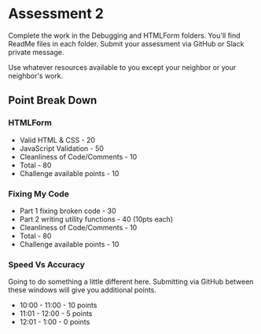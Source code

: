 # Assessment 2
Complete the work in the Debugging and HTMLForm folders. You'll find ReadMe files in each folder.  Submit your assessment via GitHub or Slack private message.

Use whatever resources available to you except your neighbor or your neighbor's work.



## Point Break Down

### HTMLForm
- Valid HTML & CSS - 20
- JavaScript Validation - 50
- Cleanliness of Code/Comments - 10
- Total - 80
- Challenge available points - 10


### Fixing My Code
- Part 1 fixing broken code - 30
- Part 2 writing utility functions - 40 (10pts each)
- Cleanliness of Code/Comments - 10 
- Total - 80
- Challenge available points - 10

### Speed Vs Accuracy
Going to do something a little different here. Submitting via GitHub between these windows will give you additional points.

- 10:00 - 11:00 - 10 points
- 11:01 - 12:00 - 5 points
- 12:01 - 1:00 - 0 points
